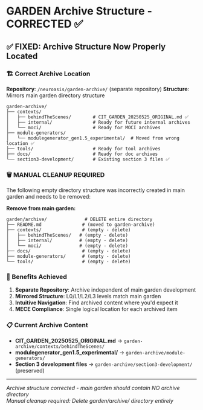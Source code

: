 # GARDEN Archive Structure - CORRECTED ✅

## ✅ FIXED: Archive Structure Now Properly Located

### 🏗️ Correct Archive Location
**Repository**: `/neuroasis/garden-archive/` (separate repository)
**Structure**: Mirrors main garden directory structure

```
garden-archive/
├── contexts/
│   ├── behindTheScenes/        # CIT_GARDEN_20250525_ORIGINAL.md ✅
│   ├── internal/               # Ready for future internal archives
│   └── moci/                   # Ready for MOCI archives
├── module-generators/
│   └── modulegenerator_gen1.5_experimental/  # Moved from wrong location ✅
├── tools/                      # Ready for tool archives
├── docs/                       # Ready for doc archives
└── section3-development/       # Existing section 3 files ✅
```

### 🗑️ MANUAL CLEANUP REQUIRED
The following empty directory structure was incorrectly created in main garden and needs to be removed:

**Remove from main garden:**
```
garden/archive/              # DELETE entire directory
├── README.md               # (moved to garden-archive)
├── contexts/               # (empty - delete)
│   ├── behindTheScenes/   # (empty - delete) 
│   ├── internal/          # (empty - delete)
│   └── moci/              # (empty - delete)
├── docs/                   # (empty - delete)
├── module-generators/      # (empty - delete)
└── tools/                  # (empty - delete)
```

### 🎯 Benefits Achieved
1. **Separate Repository**: Archive independent of main garden development
2. **Mirrored Structure**: L0/L1/L2/L3 levels match main garden
3. **Intuitive Navigation**: Find archived content where you'd expect it
4. **MECE Compliance**: Single logical location for each archived item

### 📋 Current Archive Content
- **CIT_GARDEN_20250525_ORIGINAL.md** → `garden-archive/contexts/behindTheScenes/`
- **modulegenerator_gen1.5_experimental/** → `garden-archive/module-generators/`
- **Section 3 development files** → `garden-archive/section3-development/` (preserved)

---
*Archive structure corrected - main garden should contain NO archive directory*  
*Manual cleanup required: Delete garden/archive/ directory entirely*
